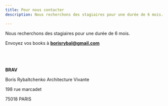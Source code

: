 ```yaml
---
title: Pour nous contacter
description: Nous recherchons des stagiaires pour une durée de 6 mois.

---
```

Nous recherchons des stagiaires pour une durée de 6 mois.

Envoyez vos books à **borisrybal@gmail.com**
</br>
</br>
</br>
</br>
</br>
**BRAV**

Boris Rybaltchenko Architecture Vivante

198 rue marcadet

75018 PARIS
